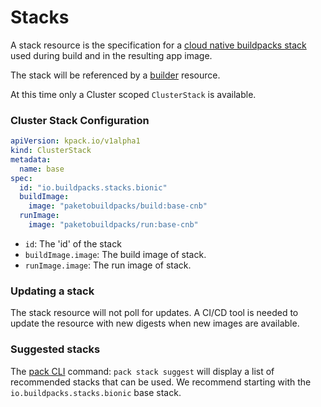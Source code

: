 # Stacks

A stack resource is the specification for a [cloud native buildpacks stack](https://buildpacks.io/docs/concepts/components/stack/) used during build and in the resulting app image.
 
The stack will be referenced by a [builder](builders.md) resource. 
 
At this time only a Cluster scoped `ClusterStack` is available. 

### <a id='cluster-store'></a>Cluster Stack Configuration

```yaml
apiVersion: kpack.io/v1alpha1
kind: ClusterStack
metadata:
  name: base
spec:
  id: "io.buildpacks.stacks.bionic"
  buildImage:
    image: "paketobuildpacks/build:base-cnb"
  runImage:
    image: "paketobuildpacks/run:base-cnb"
```

* `id`:  The 'id' of the stack
* `buildImage.image`: The build image of stack.   
* `runImage.image`: The run image of stack.

### Updating a stack

The stack resource will not poll for updates. A CI/CD tool is needed to update the resource with new digests when new images are available.

### Suggested stacks

The [pack CLI](https://github.com/buildpacks/pack) command: `pack stack suggest` will display a list of recommended stacks that can be used. We recommend starting with the `io.buildpacks.stacks.bionic` base stack. 
  

